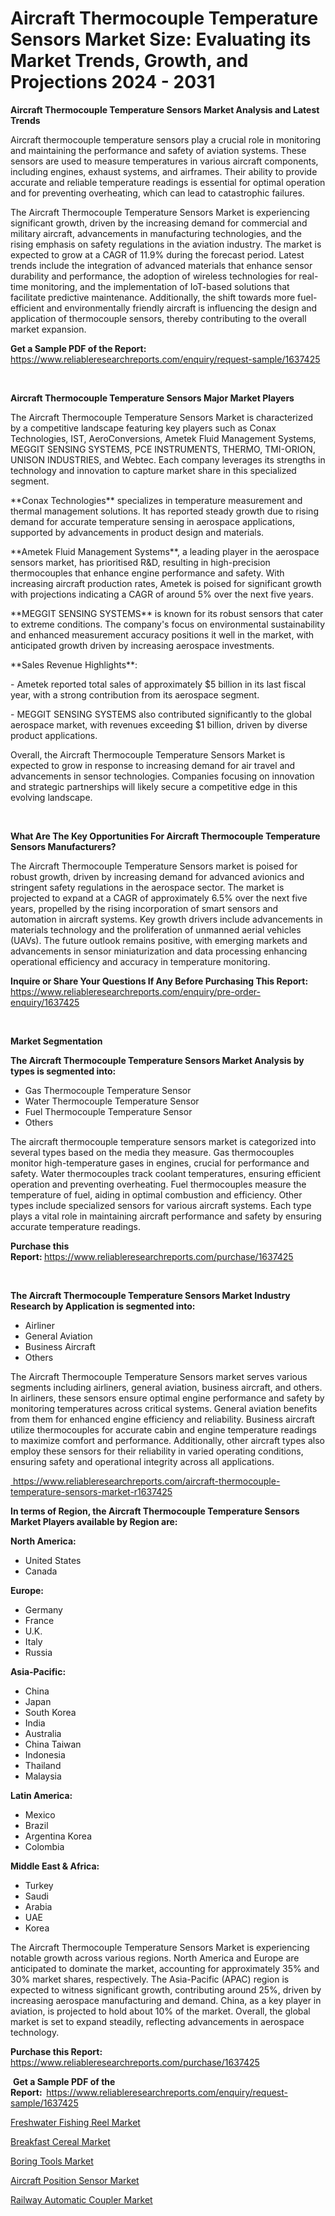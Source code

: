 <p><h1>Aircraft Thermocouple Temperature Sensors Market Size: Evaluating its Market Trends, Growth, and Projections 2024 - 2031</h1></p><p><strong>Aircraft Thermocouple Temperature Sensors Market Analysis and Latest Trends</strong></p>
<p><p>Aircraft thermocouple temperature sensors play a crucial role in monitoring and maintaining the performance and safety of aviation systems. These sensors are used to measure temperatures in various aircraft components, including engines, exhaust systems, and airframes. Their ability to provide accurate and reliable temperature readings is essential for optimal operation and for preventing overheating, which can lead to catastrophic failures.</p><p>The Aircraft Thermocouple Temperature Sensors Market is experiencing significant growth, driven by the increasing demand for commercial and military aircraft, advancements in manufacturing technologies, and the rising emphasis on safety regulations in the aviation industry. The market is expected to grow at a CAGR of 11.9% during the forecast period. Latest trends include the integration of advanced materials that enhance sensor durability and performance, the adoption of wireless technologies for real-time monitoring, and the implementation of IoT-based solutions that facilitate predictive maintenance. Additionally, the shift towards more fuel-efficient and environmentally friendly aircraft is influencing the design and application of thermocouple sensors, thereby contributing to the overall market expansion.</p></p>
<p><strong>Get a Sample PDF of the Report:&nbsp;</strong> <a href="https://www.reliableresearchreports.com/enquiry/request-sample/1637425">https://www.reliableresearchreports.com/enquiry/request-sample/1637425</a></p>
<p>&nbsp;</p>
<p><strong>Aircraft Thermocouple Temperature Sensors Major Market Players</strong></p>
<p><p>The Aircraft Thermocouple Temperature Sensors Market is characterized by a competitive landscape featuring key players such as Conax Technologies, IST, AeroConversions, Ametek Fluid Management Systems, MEGGIT SENSING SYSTEMS, PCE INSTRUMENTS, THERMO, TMI-ORION, UNISON INDUSTRIES, and Webtec. Each company leverages its strengths in technology and innovation to capture market share in this specialized segment.</p><p>**Conax Technologies** specializes in temperature measurement and thermal management solutions. It has reported steady growth due to rising demand for accurate temperature sensing in aerospace applications, supported by advancements in product design and materials.</p><p>**Ametek Fluid Management Systems**, a leading player in the aerospace sensors market, has prioritised R&D, resulting in high-precision thermocouples that enhance engine performance and safety. With increasing aircraft production rates, Ametek is poised for significant growth with projections indicating a CAGR of around 5% over the next five years.</p><p>**MEGGIT SENSING SYSTEMS** is known for its robust sensors that cater to extreme conditions. The company's focus on environmental sustainability and enhanced measurement accuracy positions it well in the market, with anticipated growth driven by increasing aerospace investments.</p><p>**Sales Revenue Highlights**: </p><p>- Ametek reported total sales of approximately $5 billion in its last fiscal year, with a strong contribution from its aerospace segment.</p><p>- MEGGIT SENSING SYSTEMS also contributed significantly to the global aerospace market, with revenues exceeding $1 billion, driven by diverse product applications.</p><p>Overall, the Aircraft Thermocouple Temperature Sensors Market is expected to grow in response to increasing demand for air travel and advancements in sensor technologies. Companies focusing on innovation and strategic partnerships will likely secure a competitive edge in this evolving landscape.</p></p>
<p>&nbsp;</p>
<p><strong>What Are The Key Opportunities For Aircraft Thermocouple Temperature Sensors Manufacturers?</strong></p>
<p><p>The Aircraft Thermocouple Temperature Sensors market is poised for robust growth, driven by increasing demand for advanced avionics and stringent safety regulations in the aerospace sector. The market is projected to expand at a CAGR of approximately 6.5% over the next five years, propelled by the rising incorporation of smart sensors and automation in aircraft systems. Key growth drivers include advancements in materials technology and the proliferation of unmanned aerial vehicles (UAVs). The future outlook remains positive, with emerging markets and advancements in sensor miniaturization and data processing enhancing operational efficiency and accuracy in temperature monitoring.</p></p>
<p><strong>Inquire or Share Your Questions If Any Before Purchasing This Report:</strong> <a href="https://www.reliableresearchreports.com/enquiry/pre-order-enquiry/1637425">https://www.reliableresearchreports.com/enquiry/pre-order-enquiry/1637425</a></p>
<p>&nbsp;</p>
<p><strong>Market Segmentation</strong></p>
<p><strong>The Aircraft Thermocouple Temperature Sensors Market Analysis by types is segmented into:</strong></p>
<p><ul><li>Gas Thermocouple Temperature Sensor</li><li>Water Thermocouple Temperature Sensor</li><li>Fuel Thermocouple Temperature Sensor</li><li>Others</li></ul></p>
<p><p>The aircraft thermocouple temperature sensors market is categorized into several types based on the media they measure. Gas thermocouples monitor high-temperature gases in engines, crucial for performance and safety. Water thermocouples track coolant temperatures, ensuring efficient operation and preventing overheating. Fuel thermocouples measure the temperature of fuel, aiding in optimal combustion and efficiency. Other types include specialized sensors for various aircraft systems. Each type plays a vital role in maintaining aircraft performance and safety by ensuring accurate temperature readings.</p></p>
<p><strong>Purchase this Report:&nbsp;</strong><a href="https://www.reliableresearchreports.com/purchase/1637425">https://www.reliableresearchreports.com/purchase/1637425</a></p>
<p>&nbsp;</p>
<p><strong>The Aircraft Thermocouple Temperature Sensors Market Industry Research by Application is segmented into:</strong></p>
<p><ul><li>Airliner</li><li>General Aviation</li><li>Business Aircraft</li><li>Others</li></ul></p>
<p><p>The Aircraft Thermocouple Temperature Sensors market serves various segments including airliners, general aviation, business aircraft, and others. In airliners, these sensors ensure optimal engine performance and safety by monitoring temperatures across critical systems. General aviation benefits from them for enhanced engine efficiency and reliability. Business aircraft utilize thermocouples for accurate cabin and engine temperature readings to maximize comfort and performance. Additionally, other aircraft types also employ these sensors for their reliability in varied operating conditions, ensuring safety and operational integrity across all applications.</p></p>
<p><a href="https://www.reliableresearchreports.com/aircraft-thermocouple-temperature-sensors-market-r1637425">&nbsp;https://www.reliableresearchreports.com/aircraft-thermocouple-temperature-sensors-market-r1637425</a></p>
<p><strong>In terms of Region, the Aircraft Thermocouple Temperature Sensors Market Players available by Region are:</strong></p>
<p>
    <p> <strong> North America: </strong>
        <ul>
            <li>United States</li>
            <li>Canada</li>
        </ul>
        </p> 
    <p> <strong> Europe: </strong>
        <ul>
            <li>Germany</li>
            <li>France</li>
            <li>U.K.</li>
            <li>Italy</li>
            <li>Russia</li>
        </ul>
        </p> 
    <p> <strong> Asia-Pacific: </strong>
        <ul>
            <li>China</li>
            <li>Japan</li>
            <li>South Korea</li>
            <li>India</li>
            <li>Australia</li>
            <li>China Taiwan</li>
            <li>Indonesia</li>
            <li>Thailand</li>
            <li>Malaysia</li>
        </ul>
        </p> 
    <p> <strong> Latin America: </strong>
        <ul>
            <li>Mexico</li>
            <li>Brazil</li>
            <li>Argentina Korea</li>
            <li>Colombia</li>
        </ul>
        </p> 
    <p> <strong> Middle East & Africa: </strong>
        <ul>
            <li>Turkey</li>
            <li>Saudi</li>
            <li>Arabia</li>
            <li>UAE</li>
            <li>Korea</li>
        </ul>
    </p>
    </p>
<p><p>The Aircraft Thermocouple Temperature Sensors Market is experiencing notable growth across various regions. North America and Europe are anticipated to dominate the market, accounting for approximately 35% and 30% market shares, respectively. The Asia-Pacific (APAC) region is expected to witness significant growth, contributing around 25%, driven by increasing aerospace manufacturing and demand. China, as a key player in aviation, is projected to hold about 10% of the market. Overall, the global market is set to expand steadily, reflecting advancements in aerospace technology.</p></p>
<p><strong>Purchase this Report: </strong><a href="https://www.reliableresearchreports.com/purchase/1637425">https://www.reliableresearchreports.com/purchase/1637425</a></p>
<p>&nbsp;<strong>Get a Sample PDF of the Report:&nbsp;&nbsp;</strong><a href="https://www.reliableresearchreports.com/enquiry/request-sample/1637425">https://www.reliableresearchreports.com/enquiry/request-sample/1637425</a></p>
<p><strong></strong></p>
<p><p><a href="https://issuu.com/reportprime-2/docs/freshwater-fishing-reel-market-size_b518063c6fcfdd">Freshwater Fishing Reel Market</a></p><p><a href="https://www.linkedin.com/pulse/breakfast-cereal-market-evolution-global-trends-regional-t0hle?trackingId=9s3AwESST2eTRO4NVjt5Pw%3D%3D">Breakfast Cereal Market</a></p><p><a href="https://www.linkedin.com/pulse/global-boring-tools-market-focus-product-type-drill-bitsdrilling-cooge?trackingId=gpnnf6X3QtyjIhEeYvBmEw%3D%3D">Boring Tools Market</a></p><p><a href="https://github.com/HobertDavis43/Market-Research-Report-List-1/blob/main/aircraft-position-sensor-market.md">Aircraft Position Sensor Market</a></p><p><a href="https://medium.com/@jamiebertrgnaum3545/global-railway-automatic-coupler-market-size-share-analysis-by-product-type-by-application-by-3206698356c1?postPublishedType=repub">Railway Automatic Coupler Market</a></p></p>